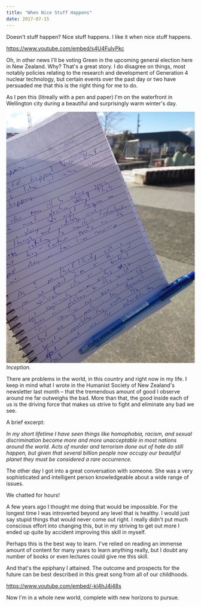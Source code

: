```yaml
---
title: "When Nice Stuff Happens"
date: 2017-07-15
---
```


Doesn't stuff happen? Nice stuff happens. I like it when nice stuff happens.

https://www.youtube.com/embed/s4U4FuIyPkc

Oh, in other news I'll be voting Green in the upcoming general election here in New Zealand. Why? That's a great story. I do disagree on things, most notably policies relating to the research and development of Generation 4 nuclear technology, but certain events over the past day or two have persuaded me that this is the right thing for me to do.

As I pen this (litreally with a pen and paper) I'm on the waterfront in Wellington city during a beautiful and surprisingly warm winter's day.

![Inception.](../../assets/images/blog/IMG_20170715_124011.jpg)
_Inception._

There are problems in the world, in this country and right now in my life. I keep in mind what I wrote in the Humanist Society of New Zealand's newsletter last month – that the tremendous amount of good I observe around me far outweighs the bad. More than that, the good inside each of us is the driving force that makes us strive to fight and eliminate any bad we see.

A brief excerpt:

_In my short lifetime I have seen things like homophobia, racism, and sexual discrimination become more and more unacceptable in most nations around the world. Acts of murder and terrorism done out of hate do still happen, but given that several billion people now occupy our beautiful planet they must be considered a rare occurrence._

The other day I got into a great conversation with someone. She was a very sophisticated and intelligent person knowledgeable about a wide range of issues.

We chatted for hours!

A few years ago I thought me doing that would be impossible. For the longest time I was introverted beyond any level that is healthy. I would just say stupid things that would never come out right. I really didn't put much conscious effort into changing this, but in my striving to get out more I ended up quite by accident improving this skill in myself.

Perhaps this is the best way to learn. I've relied on reading an immense amount of content for many years to learn anything really, but I doubt any number of books or even lectures could give me this skill.

And that's the epiphany I attained. The outcome and prospects for the future can be best described in this great song from all of our childhoods.

https://www.youtube.com/embed/-kl4hJ4j48s

Now I'm in a whole new world, complete with new horizons to pursue.
